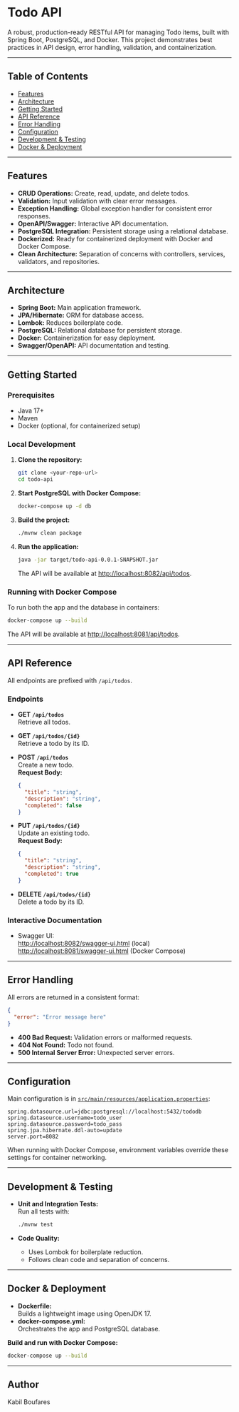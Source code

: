 # Todo API

A robust, production-ready RESTful API for managing Todo items, built with Spring Boot, PostgreSQL, and Docker. This project demonstrates best practices in API design, error handling, validation, and containerization.

---

## Table of Contents

- [Features](#features)
- [Architecture](#architecture)
- [Getting Started](#getting-started)
- [API Reference](#api-reference)
- [Error Handling](#error-handling)
- [Configuration](#configuration)
- [Development & Testing](#development--testing)
- [Docker & Deployment](#docker--deployment)

---

## Features

- **CRUD Operations:** Create, read, update, and delete todos.
- **Validation:** Input validation with clear error messages.
- **Exception Handling:** Global exception handler for consistent error responses.
- **OpenAPI/Swagger:** Interactive API documentation.
- **PostgreSQL Integration:** Persistent storage using a relational database.
- **Dockerized:** Ready for containerized deployment with Docker and Docker Compose.
- **Clean Architecture:** Separation of concerns with controllers, services, validators, and repositories.

---

## Architecture

- **Spring Boot:** Main application framework.
- **JPA/Hibernate:** ORM for database access.
- **Lombok:** Reduces boilerplate code.
- **PostgreSQL:** Relational database for persistent storage.
- **Docker:** Containerization for easy deployment.
- **Swagger/OpenAPI:** API documentation and testing.

---

## Getting Started

### Prerequisites

- Java 17+
- Maven
- Docker (optional, for containerized setup)

### Local Development

1. **Clone the repository:**
   ```sh
   git clone <your-repo-url>
   cd todo-api
   ```

2. **Start PostgreSQL with Docker Compose:**
   ```sh
   docker-compose up -d db
   ```

3. **Build the project:**
   ```sh
   ./mvnw clean package
   ```

4. **Run the application:**
   ```sh
   java -jar target/todo-api-0.0.1-SNAPSHOT.jar
   ```
   The API will be available at [http://localhost:8082/api/todos](http://localhost:8082/api/todos).

### Running with Docker Compose

To run both the app and the database in containers:
```sh
docker-compose up --build
```
The API will be available at [http://localhost:8081/api/todos](http://localhost:8081/api/todos).

---

## API Reference

All endpoints are prefixed with `/api/todos`.

### Endpoints

- **GET `/api/todos`**  
  Retrieve all todos.

- **GET `/api/todos/{id}`**  
  Retrieve a todo by its ID.

- **POST `/api/todos`**  
  Create a new todo.  
  **Request Body:**
  ```json
  {
    "title": "string",
    "description": "string",
    "completed": false
  }
  ```

- **PUT `/api/todos/{id}`**  
  Update an existing todo.  
  **Request Body:**
  ```json
  {
    "title": "string",
    "description": "string",
    "completed": true
  }
  ```

- **DELETE `/api/todos/{id}`**  
  Delete a todo by its ID.

### Interactive Documentation

- Swagger UI:  
  [http://localhost:8082/swagger-ui.html](http://localhost:8082/swagger-ui.html) (local)  
  [http://localhost:8081/swagger-ui.html](http://localhost:8081/swagger-ui.html) (Docker Compose)

---

## Error Handling

All errors are returned in a consistent format:
```json
{
  "error": "Error message here"
}
```
- **400 Bad Request:** Validation errors or malformed requests.
- **404 Not Found:** Todo not found.
- **500 Internal Server Error:** Unexpected server errors.

---

## Configuration

Main configuration is in [`src/main/resources/application.properties`](src/main/resources/application.properties):

```properties
spring.datasource.url=jdbc:postgresql://localhost:5432/tododb
spring.datasource.username=todo_user
spring.datasource.password=todo_pass
spring.jpa.hibernate.ddl-auto=update
server.port=8082
```

When running with Docker Compose, environment variables override these settings for container networking.

---

## Development & Testing

- **Unit and Integration Tests:**  
  Run all tests with:
  ```sh
  ./mvnw test
  ```

- **Code Quality:**  
  - Uses Lombok for boilerplate reduction.
  - Follows clean code and separation of concerns.

---

## Docker & Deployment

- **Dockerfile:**  
  Builds a lightweight image using OpenJDK 17.
- **docker-compose.yml:**  
  Orchestrates the app and PostgreSQL database.

**Build and run with Docker Compose:**
```sh
docker-compose up --build
```

---



## Author
Kabil Boufares 
